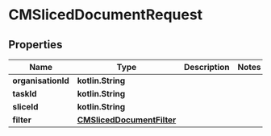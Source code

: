 
# CMSlicedDocumentRequest

## Properties
Name | Type | Description | Notes
------------ | ------------- | ------------- | -------------
**organisationId** | **kotlin.String** |  | 
**taskId** | **kotlin.String** |  | 
**sliceId** | **kotlin.String** |  | 
**filter** | [**CMSlicedDocumentFilter**](CMSlicedDocumentFilter.md) |  | 



